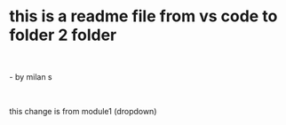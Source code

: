 # this is a readme file from vs code to folder 2 folder
<br>
<p> - by milan s </p>
<br>
<p> this change is from module1 (dropdown)</p>
